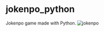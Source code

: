 # jokenpo_python
 Jokenpo game made with Python.
![jokenpo](https://user-images.githubusercontent.com/41454466/170339339-0be7c6ed-43b8-4e2c-bcad-dde5c9d92fac.png)
